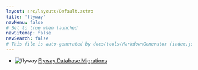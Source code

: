 ```yaml
---
layout: src/layouts/Default.astro
title: 'flyway'
navMenu: false
# Set to true when launched
navSitemap: false
navSearch: false
# This file is auto-generated by docs/tools/MarkdownGenerator (index.js)
---
```


<ul>

<li>

![flyway](https://i.octopus.com/library/step-templates/flyway.png) [Flyway Database Migrations](/integrations/flyway/flyway-database-migrations)

</li>
        
</ul>
